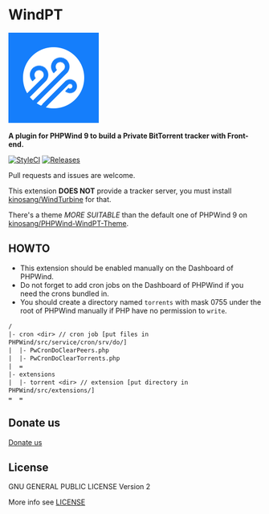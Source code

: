 WindPT
======

![WindPT Logo](extensions/torrent/res/images/WindPT.png)

**A plugin for PHPWind 9 to build a Private BitTorrent tracker with Front-end.**

[![StyleCI](https://styleci.io/repos/18007787/shield?style=flat&branch=master)](https://styleci.io/repos/18007787)
[![Releases](https://img.shields.io/github/release/kinosang/WindPT.svg)](https://github.com/kinosang/WindPT/releases/latest)

Pull requests and issues are welcome.

This extension **DOES NOT** provide a tracker server, you must install [kinosang/WindTurbine](https://github.com/kinosang/WindTurbine) for that.

There's a theme *MORE SUITABLE* than the default one of PHPWind 9 on [kinosang/PHPWind-WindPT-Theme](https://github.com/kinosang/PHPWind-WindPT-Theme).

## HOWTO

* This extension should be enabled manually on the Dashboard of PHPWind.
* Do not forget to add cron jobs on the Dashboard of PHPWind if you need the crons bundled in.
* You should create a directory named `torrents` with mask 0755 under the root of PHPWind manually if PHP have no permission to `write`.

```
/
|- cron <dir> // cron job [put files in PHPWind/src/service/cron/srv/do/]
|  |- PwCronDoClearPeers.php
|  |- PwCronDoClearTorrents.php
|  =
|- extensions
|  |- torrent <dir> // extension [put directory in PHPWind/src/extensions/]
=  =
```

## Donate us

[Donate us](https://7in0.me/#donate)

## License

GNU GENERAL PUBLIC LICENSE Version 2

More info see [LICENSE](LICENSE)
